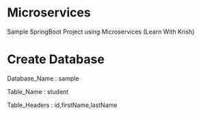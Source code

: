 # Microservices
Sample SpringBoot Project using Microservices (Learn With Krish)

# Create Database
Database_Name : sample

Table_Name  : student

Table_Headers : id,firstName,lastName

